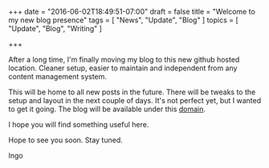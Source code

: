 +++
date = "2016-06-02T18:49:51-07:00"
draft = false
title = "Welcome to my new blog presence"
tags  = [ "News", "Update", "Blog" ]
topics = [ "Update", "Blog", "Writing" ]

+++

After a long time, I'm finally moving my blog to this new github hosted location.
Cleaner setup, easier to maintain and independent from any content management system.

This will be home to all new posts in the future. There will be tweaks to the setup and layout in the next couple of days. It's not perfect yet, but I wanted to get it going.
The blog will be available under this [domain](https://ingo-richter.io).

I hope you will find something useful here.

Hope to see you soon. Stay tuned.

Ingo
